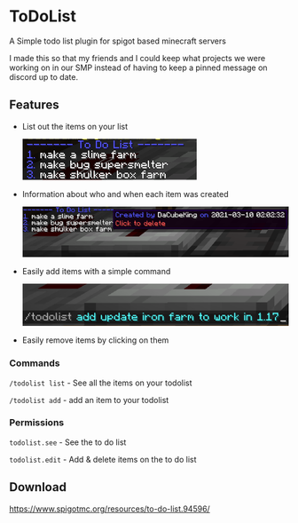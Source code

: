 # ToDoList
A Simple todo list plugin for spigot based minecraft servers

I made this so that my friends and I could keep what projects we were working on in our SMP instead of having to keep a pinned message on discord up to date.

## Features
- List out the items on your list

  ![img.png](assets/img.png)
- Information about who and when each item was created

  ![img_1.png](assets/img_1.png)
- Easily add items with a simple command

  ![img_2.png](assets/img_2.png)
- Easily remove items by clicking on them

### Commands
`/todolist list` - See all the items on your todolist

`/todolist add` - add an item to your todolist

### Permissions
`todolist.see` - See the to do list

`todolist.edit` - Add & delete items on the to do list

## Download
https://www.spigotmc.org/resources/to-do-list.94596/
